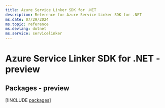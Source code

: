 ```yaml
---
title: Azure Service Linker SDK for .NET
description: Reference for Azure Service Linker SDK for .NET
ms.date: 07/29/2024
ms.topic: reference
ms.devlang: dotnet
ms.service: servicelinker
---
```

# Azure Service Linker SDK for .NET - preview
## Packages - preview
[!INCLUDE [packages](service-linker-index.md)]